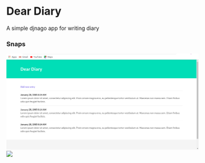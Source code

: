 # Dear Diary
A simple djnago app for writing diary

### Snaps
![](snaps/add.png)
![](snaps/homwe.png)
